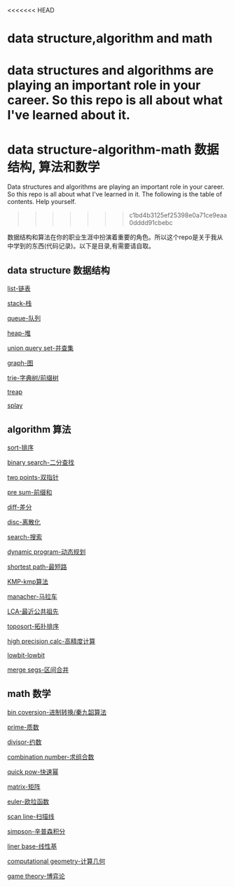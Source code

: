 <<<<<<< HEAD
# data structure,algorithm and math
data structures and algorithms are playing an important role in your career. So this repo is all about what I've learned about it.
=======
# data structure-algorithm-math 数据结构, 算法和数学
Data structures and algorithms are playing an important role in your career. So this repo is all about what I've learned in it. The following is the table of contents. Help yourself.
>>>>>>> c1bd4b3125ef25398e0a71ce9eaa0dddd91cbebc

数据结构和算法在你的职业生涯中扮演着重要的角色。所以这个repo是关于我从中学到的东西(代码记录)。以下是目录,有需要请自取。

## data structure 数据结构
[list-链表](https://github.com/robotkkk/data-structure-and-algorithm/tree/main/data_structure/list)

[stack-栈](https://github.com/robotkkk/data-structure-and-algorithm/tree/main/data_structure/stack)

[queue-队列](https://github.com/robotkkk/data-structure-and-algorithm/tree/main/data_structure/queue)

[heap-堆](https://github.com/robotkkk/data-structure-and-algorithm/tree/main/data_structure/heap)

[union query set-并查集](https://github.com/robotkkk/data-structure-and-algorithm/tree/main/data_structure/union_query_set)

[graph-图](https://github.com/robotkkk/data-structure-and-algorithm/tree/main/data_structure/graph)

[trie-字典树/前缀树](https://github.com/robotkkk/data-structure-and-algorithm/tree/main/data_structure/trie)

[treap](https://github.com/robotkkk/data-structure-and-algorithm/tree/main/data_structure/treap)

[splay](https://github.com/robotkkk/data-structure-and-algorithm/tree/main/data_structure/splay)


## algorithm 算法
[sort-排序](https://github.com/robotkkk/data-structure-and-algorithm/tree/main/algorithm/sort)

[binary search-二分查找](https://github.com/robotkkk/data-structure-and-algorithm/tree/main/algorithm/binary_search)

[two points-双指针](https://github.com/robotkkk/data-structure-and-algorithm/tree/main/algorithm/two_points)

[pre sum-前缀和](https://github.com/robotkkk/data-structure-and-algorithm/tree/main/algorithm/pre_sum)

[diff-差分](https://github.com/robotkkk/data-structure-and-algorithm/tree/main/algorithm/diff)

[disc-离散化](https://github.com/robotkkk/data-structure-and-algorithm/tree/main/algorithm/disc)

[search-搜索](https://github.com/robotkkk/data-structure-and-algorithm/tree/main/algorithm/search)

[dynamic program-动态规划](https://github.com/robotkkk/data-structure-and-algorithm/tree/main/algorithm/dp)

[shortest path-最短路](https://github.com/robotkkk/data-structure-and-algorithm/blob/main/algorithm/graph/shortest_path.cpp)

[KMP-kmp算法](https://github.com/robotkkk/data-structure-and-algorithm/blob/main/algorithm/kmp/kmp.cpp)

[manacher-马拉车](https://github.com/robotkkk/data-structure-and-algorithm/tree/main/algorithm/manacher)

[LCA-最近公共祖先](https://github.com/robotkkk/data-structure-and-algorithm/blob/main/algorithm/graph/lca.cpp)

[toposort-拓扑排序](https://github.com/robotkkk/data-structure-and-algorithm/blob/main/algorithm/graph/toposort.cpp)

[high precision calc-高精度计算](https://github.com/robotkkk/data-structure-and-algorithm/blob/main/algorithm/high_precision_calc/high_precision_calc.cpp)

[lowbit-lowbit](https://github.com/robotkkk/data-structure-and-algorithm/tree/main/algorithm/lowbit)

[merge segs-区间合并](https://github.com/robotkkk/data-structure-and-algorithm/tree/main/algorithm/merge_segs)

## math 数学
[bin coversion-进制转换/秦九韶算法](https://github.com/robotkkk/data-structure-and-algorithm/tree/main/math/bin_coversion)

[prime-质数](https://github.com/robotkkk/data-structure-and-algorithm/tree/main/math/prime)

[divisor-约数](https://github.com/robotkkk/data-structure-and-algorithm/tree/main/math/divisor)

[combination number-求组合数](https://github.com/robotkkk/data-structure-and-algorithm/tree/main/math/combination_number)

[quick pow-快速幂](https://github.com/robotkkk/data-structure-and-algorithm/tree/main/math/quick_pow)

[matrix-矩阵](https://github.com/robotkkk/data-structure-and-algorithm/tree/main/math/matrix)

[euler-欧拉函数](https://github.com/robotkkk/data-structure-and-algorithm/tree/main/math/euler)

[scan line-扫描线](https://github.com/robotkkk/data-structure-and-algorithm/tree/main/math/scan_line)

[simpson-辛普森积分](https://github.com/robotkkk/data-structure-and-algorithm/tree/main/math/simpson)

[liner base-线性基](https://github.com/robotkkk/data-structure-and-algorithm/tree/main/math/liner_base)

[computational geometry-计算几何](https://github.com/robotkkk/data-structure-and-algorithm/tree/main/math/computational_geometry)

[game theory-博弈论](https://github.com/robotkkk/data-structure-and-algorithm/tree/main/math/game_theory)
